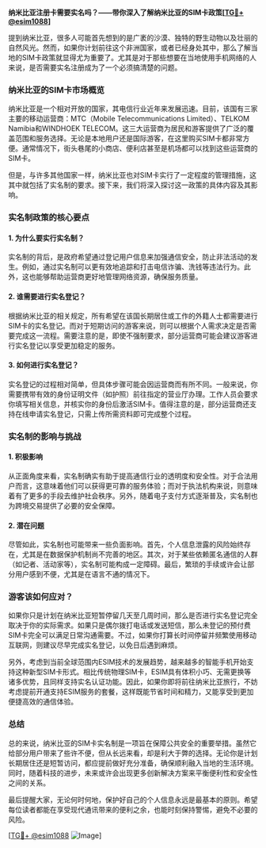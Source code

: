 **纳米比亚注册卡需要实名吗？——带你深入了解纳米比亚的SIM卡政策[[TG💪+ @esim1088](https://t.me/s/esim1088)]**

提到纳米比亚，很多人可能首先想到的是广袤的沙漠、独特的野生动物以及壮丽的自然风光。然而，如果你计划前往这个非洲国家，或者已经身处其中，那么了解当地的SIM卡政策就显得尤为重要了。尤其是对于那些想要在当地使用手机网络的人来说，是否需要实名注册成为了一个必须搞清楚的问题。

### 纳米比亚的SIM卡市场概览

纳米比亚是一个相对开放的国家，其电信行业近年来发展迅速。目前，该国有三家主要的移动运营商：MTC（Mobile Telecommunications Limited）、TELKOM Namibia和WINDHOEK TELECOM。这三大运营商为居民和游客提供了广泛的覆盖范围和服务选择。无论是本地用户还是国际游客，在这里购买SIM卡都非常方便。通常情况下，街头巷尾的小商店、便利店甚至是机场都可以找到这些运营商的SIM卡。

但是，与许多其他国家一样，纳米比亚也对SIM卡实行了一定程度的管理措施，这其中就包括了实名制的要求。接下来，我们将深入探讨这一政策的具体内容及其影响。

### 实名制政策的核心要点

#### 1. **为什么要实行实名制？**
实名制的背后，是政府希望通过登记用户信息来加强通信安全，防止非法活动的发生。例如，通过实名制可以更有效地追踪和打击电信诈骗、洗钱等违法行为。此外，这也能够帮助运营商更好地管理网络资源，确保服务质量。

#### 2. **谁需要进行实名登记？**
根据纳米比亚的相关规定，所有希望在该国长期居住或工作的外籍人士都需要进行SIM卡的实名登记。而对于短期访问的游客来说，则可以根据个人需求决定是否需要完成这一流程。需要注意的是，即使不强制要求，部分运营商可能会建议游客进行实名登记以享受更加稳定的服务。

#### 3. **如何进行实名登记？**
实名登记的过程相对简单，但具体步骤可能会因运营商而有所不同。一般来说，你需要携带有效的身份证明文件（如护照）前往指定的营业厅办理。工作人员会要求你填写相关信息，并核实你的身份后激活SIM卡。值得注意的是，部分运营商还支持在线申请实名登记，只需上传所需资料即可完成整个过程。

### 实名制的影响与挑战

#### 1. **积极影响**
从正面角度来看，实名制确实有助于提高通信行业的透明度和安全性。对于合法用户而言，这意味着他们可以获得更可靠的服务体验；而对于执法机构来说，则意味着有了更多的手段去维护社会秩序。另外，随着电子支付方式逐渐普及，实名制也为跨境交易提供了必要的安全保障。

#### 2. **潜在问题**
尽管如此，实名制也可能带来一些负面影响。首先，个人信息泄露的风险始终存在，尤其是在数据保护机制尚不完善的地区。其次，对于某些依赖匿名通信的人群（如记者、活动家等），实名制可能构成一定障碍。最后，繁琐的手续或许会让部分用户感到不便，尤其是在语言不通的情况下。

### 游客该如何应对？

如果你只是计划在纳米比亚短暂停留几天至几周时间，那么是否进行实名登记完全取决于你的实际需求。如果只是偶尔拨打电话或发送短信，那么未登记的预付费SIM卡完全可以满足日常沟通需要。不过，如果你打算长时间停留并频繁使用移动互联网，则建议尽早完成实名登记，以免日后遇到麻烦。

另外，考虑到当前全球范围内ESIM技术的发展趋势，越来越多的智能手机开始支持这种新型SIM卡形式。相比传统物理SIM卡，ESIM具有体积小巧、无需更换等诸多优势，且同样支持实名认证功能。因此，如果你即将前往纳米比亚旅行，不妨考虑提前开通支持ESIM服务的套餐，这样既能节省时间和精力，又能享受到更加便捷高效的通信体验。

### 总结

总的来说，纳米比亚的SIM卡实名制是一项旨在保障公共安全的重要举措。虽然它给部分用户带来了些许不便，但从长远来看，却是利大于弊的选择。无论你是计划长期居住还是短暂访问，都应提前做好充分准备，确保顺利融入当地的生活环境。同时，随着科技的进步，未来或许会出现更多创新解决方案来平衡便利性和安全性之间的关系。

最后提醒大家，无论何时何地，保护好自己的个人信息永远是最基本的原则。希望每位读者都能在享受现代通讯带来的便利之余，也能时刻保持警惕，避免不必要的风险。

[[TG💪+ @esim1088](https://t.me/s/esim1088) ![Image](https://i.postimg.cc/4NQfJmqS/Snipaste-2025-05-13-00-14-12.png)]